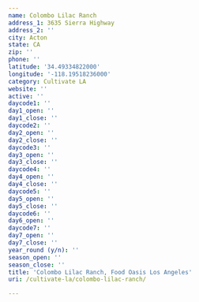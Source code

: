 ```yaml
---
name: Colombo Lilac Ranch
address_1: 3635 Sierra Highway
address_2: ''
city: Acton
state: CA
zip: ''
phone: ''
latitude: '34.49334822000'
longitude: '-118.19518236000'
category: Cultivate LA
website: ''
active: ''
daycode1: ''
day1_open: ''
day1_close: ''
daycode2: ''
day2_open: ''
day2_close: ''
daycode3: ''
day3_open: ''
day3_close: ''
daycode4: ''
day4_open: ''
day4_close: ''
daycode5: ''
day5_open: ''
day5_close: ''
daycode6: ''
day6_open: ''
daycode7: ''
day7_open: ''
day7_close: ''
year_round (y/n): ''
season_open: ''
season_close: ''
title: 'Colombo Lilac Ranch, Food Oasis Los Angeles'
uri: /cultivate-la/colombo-lilac-ranch/

---
```

